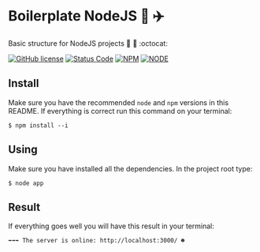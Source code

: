 # Boilerplate NodeJS :rainbow: :airplane:
Basic structure for NodeJS projects :open_file_folder: :paperclip: :octocat: 

[![GitHub license](https://img.shields.io/github/license/mpsdantas/boilerplate-node.svg?style=for-the-badge)](https://github.com/mpsdantas/boilerplate-node/blob/master/LICENSE) [![Status Code](https://img.shields.io/badge/build-passing-green.svg?style=for-the-badge)](https://github.com/mpsdantas/boilerplate-node/) [![NPM](https://img.shields.io/badge/npm-v5.6.0-blue.svg?style=for-the-badge)](https://www.npmjs.com/) [![NODE](https://img.shields.io/badge/node-v9.0.0-blue.svg?style=for-the-badge)](https://nodejs.org/en//)


## Install

Make sure you have the recommended `node` and `npm` versions in this README. If everything is correct run this command on your terminal:

`$ npm install --i`


## Using

Make sure you have installed all the dependencies. In the project root type:

`$ node app`


## Result

If everything goes well you will have this result in your terminal:

`➡➡➡ The server is online: http://localhost:3000/ ☻`











